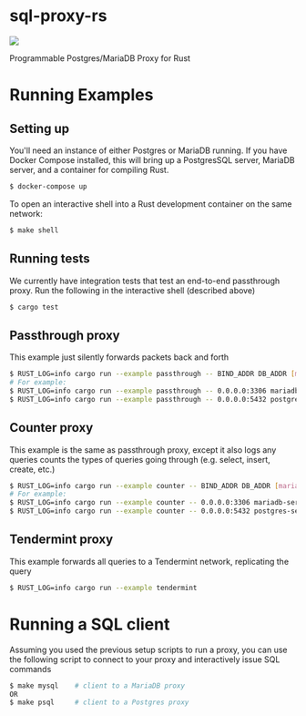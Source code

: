 # sql-proxy-rs
![](https://github.com/ryscheng/sql-proxy-rs/workflows/CI/badge.svg)

Programmable Postgres/MariaDB Proxy for Rust

# Running Examples

## Setting up

You'll need an instance of either Postgres or MariaDB running. If you have Docker Compose installed, this will bring up a PostgresSQL server, MariaDB server, and a container for compiling Rust.

```bash
$ docker-compose up
```

To open an interactive shell into a Rust development container on the same network:

``` bash
$ make shell
```

## Running tests

We currently have integration tests that test an end-to-end passthrough proxy.
Run the following in the interactive shell (described above)

```bash
$ cargo test
```

## Passthrough proxy

This example just silently forwards packets back and forth

```bash
$ RUST_LOG=info cargo run --example passthrough -- BIND_ADDR DB_ADDR [mariadb/postgres]
# For example:
$ RUST_LOG=info cargo run --example passthrough -- 0.0.0.0:3306 mariadb-server::3306 mariadb
$ RUST_LOG=info cargo run --example passthrough -- 0.0.0.0:5432 postgres-server::5432 postgres
```

## Counter proxy

This example is the same as passthrough proxy, except it also logs any queries counts the types of queries going through (e.g. select, insert, create, etc.)

```bash
$ RUST_LOG=info cargo run --example counter -- BIND_ADDR DB_ADDR [mariadb/postgres]
# For example:
$ RUST_LOG=info cargo run --example counter -- 0.0.0.0:3306 mariadb-server::3306 mariadb
$ RUST_LOG=info cargo run --example counter -- 0.0.0.0:5432 postgres-server::5432 postgres
```

## Tendermint proxy

This example forwards all queries to a Tendermint network, replicating the query

```bash
$ RUST_LOG=info cargo run --example tendermint
```

# Running a SQL client
Assuming you used the previous setup scripts to run a proxy,
you can use the following script to connect to your proxy and interactively issue SQL commands

```bash
$ make mysql    # client to a MariaDB proxy
OR 
$ make psql     # client to a Postgres proxy
```

